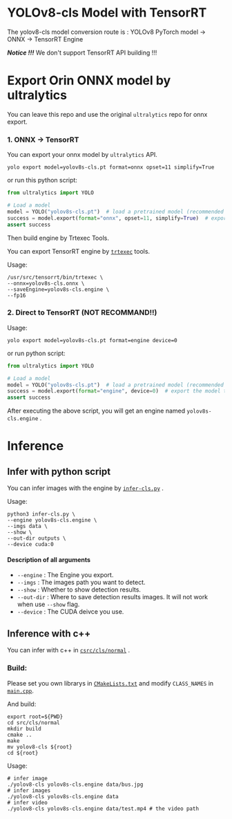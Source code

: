 # YOLOv8-cls Model with TensorRT

The yolov8-cls model conversion route is :
YOLOv8 PyTorch model -> ONNX -> TensorRT Engine

***Notice !!!*** We don't support TensorRT API building !!!

# Export Orin ONNX model by ultralytics

You can leave this repo and use the original `ultralytics` repo for onnx export.

### 1. ONNX -> TensorRT

You can export your onnx model by `ultralytics` API.

``` shell
yolo export model=yolov8s-cls.pt format=onnx opset=11 simplify=True
```

or run this python script:

```python
from ultralytics import YOLO

# Load a model
model = YOLO("yolov8s-cls.pt")  # load a pretrained model (recommended for training)
success = model.export(format="onnx", opset=11, simplify=True)  # export the model to onnx format
assert success
```

Then build engine by Trtexec Tools.

You can export TensorRT engine by [`trtexec`](https://github.com/NVIDIA/TensorRT/tree/main/samples/trtexec) tools.

Usage:

``` shell
/usr/src/tensorrt/bin/trtexec \
--onnx=yolov8s-cls.onnx \
--saveEngine=yolov8s-cls.engine \
--fp16
```

### 2. Direct to TensorRT (NOT RECOMMAND!!)

Usage:

```shell
yolo export model=yolov8s-cls.pt format=engine device=0
```

or run python script:

```python
from ultralytics import YOLO

# Load a model
model = YOLO("yolov8s-cls.pt")  # load a pretrained model (recommended for training)
success = model.export(format="engine", device=0)  # export the model to engine format
assert success
```

After executing the above script, you will get an engine named `yolov8s-cls.engine` .

# Inference

## Infer with python script

You can infer images with the engine by [`infer-cls.py`](../infer-cls.py) .

Usage:

``` shell
python3 infer-cls.py \
--engine yolov8s-cls.engine \
--imgs data \
--show \
--out-dir outputs \
--device cuda:0
```

#### Description of all arguments

- `--engine` : The Engine you export.
- `--imgs` : The images path you want to detect.
- `--show` : Whether to show detection results.
- `--out-dir` : Where to save detection results images. It will not work when use `--show` flag.
- `--device` : The CUDA deivce you use.

## Inference with c++

You can infer with c++ in [`csrc/cls/normal`](../csrc/cls/normal) .

### Build:

Please set you own librarys in [`CMakeLists.txt`](../csrc/cls/normal/CMakeLists.txt) and modify `CLASS_NAMES`  in [`main.cpp`](../csrc/cls/normal/main.cpp).

And build:

``` shell
export root=${PWD}
cd src/cls/normal
mkdir build
cmake ..
make
mv yolov8-cls ${root}
cd ${root}
```

Usage:

``` shell
# infer image
./yolov8-cls yolov8s-cls.engine data/bus.jpg
# infer images
./yolov8-cls yolov8s-cls.engine data
# infer video
./yolov8-cls yolov8s-cls.engine data/test.mp4 # the video path
```

